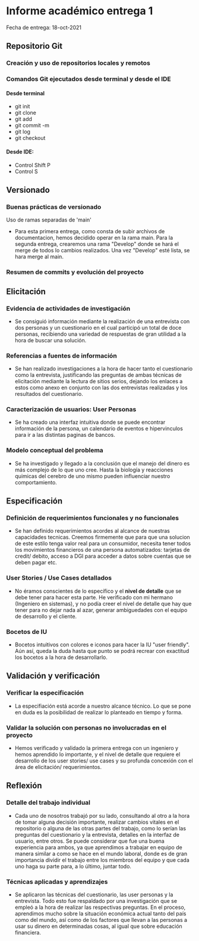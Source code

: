 # Informe académico entrega 1
Fecha de entrega: 18-oct-2021

## Repositorio Git

### Creación y uso de repositorios locales y remotos

### Comandos Git ejecutados desde terminal y desde el IDE
#### Desde terminal
- git init
- git clone
- git add
- git commit -m 
- git log
- git checkout

#### Desde IDE:
- Control Shift P 
- Control S

## Versionado

### Buenas prácticas de versionado

Uso de ramas separadas de 'main'
- Para esta primera entrega, como consta de subir archivos de documentacion, hemos decidido operar en la rama main. Para la segunda entrega, crearemos una rama "Develop" donde se hará el merge de todos lo cambios realizados. Una vez "Develop" esté lista, se hara merge al main.

### Resumen de commits y evolución del proyecto

## Elicitación

### Evidencia de actividades de investigación
- Se consiguió información mediante la realización de una entrevista con dos personas y un cuestionario en el cual participó un total de doce personas, recibiendo una variedad de respuestas de gran utilidad a la hora de buscar una solución.

### Referencias a fuentes de información
- Se han realizado investigaciones a la hora de hacer tanto el cuestionario como la entrevista, justificando las preguntas de ambas técnicas de elicitación mediante la lectura de sitios serios, dejando los enlaces a estos como anexo en conjunto con las dos entrevistas realizadas y los resultados del cuestionario.

### Caracterización de usuarios: User Personas
- Se ha creado una interfaz intuitiva donde se puede encontrar información de la persona, un calendario de eventos e hipervinculos para ir a las distintas paginas de bancos.

### Modelo conceptual del problema
- Se ha investigado y llegado a la conclusión que el manejo del dinero es más complejo de lo que uno cree. Hasta la biología y reacciones quimicas del cerebro de uno mismo pueden influenciar nuestro comportamiento.

## Especificación

### Definición de requerimientos funcionales y no funcionales
- Se han definido requerimientos acordes al alcance de nuestras capacidades tecnicas. Creemos firmemente que para que una solucion de este estilo tenga valor real para un consumidor, necesita tener todos los movimientos financieros de una persona automatizados: tarjetas de credit/ debito, acceso a DGI para acceder a datos sobre cuentas que se deben pagar etc.

### User Stories / Use Cases detallados
- No éramos conscientes de lo específico y el **nivel de detalle** que se debe tener para hacer esta parte. He verificado con mi hermano (Ingeniero en sistemas), y no podía creer el nivel de detalle que hay que tener para no dejar nada al azar, generar ambiguedades con el equipo de desarrollo y el cliente.

### Bocetos de IU
- Bocetos intuitivos con colores e iconos para hacer la IU "user friendly". Aún así, queda la duda hasta que punto se podrá recrear con exactitud los bocetos a la hora de desarrollarlo.

## Validación y verificación

### Verificar la especificación
- La especifiación está acorde a nuestro alcance técnico. Lo que se pone en duda es la posibilidad de realizar lo planteado en tiempo y forma.

### Validar la solución con personas no involucradas en el proyecto
- Hemos verificado y validado la primera entrega con un ingeniero y hemos aprendido lo importante, y el nivel de detalle que requiere el desarrollo de los user stories/ use cases y su profunda concexión con el área de elicitación/ requerimientos.


## Reflexión

### Detalle del trabajo individual

- Cada uno de nosotros trabajó por su lado, consultando al otro a la hora de tomar alguna decisión importante, realizar cambios vitales en el repositorio o alguna de las otras partes del trabajo, como lo serían las preguntas del cuestionario y la entrevista, detalles en la interfaz de usuario, entre otros. Se puede considerar que fue una buena experiencia para ambos, ya que aprendimos a trabajar en equipo de manera similar a como se hace en el mundo laboral, donde es de gran importancia dividir el trabajo entre los miembros del equipo y que cada uno haga su parte para, a lo último, juntar todo.

### Técnicas aplicadas y aprendizajes

- Se aplicaron las técnicas del cuestionario, las user personas y la entrevista. Todo esto fue respaldado por una investigación que se empleó a la hora de realizar las respectivas preguntas. En el proceso, aprendimos mucho sobre la situación económica actual tanto del país como del mundo, así como de los factores que llevan a las personas a usar su dinero en determinadas cosas, al igual que sobre educación financiera.




